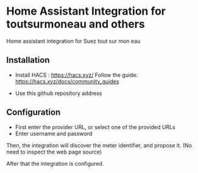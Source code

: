 # Home Assistant Integration for toutsurmoneau and others

Home assistant integration for Suez tout sur mon eau

## Installation

- Install HACS : <https://hacs.xyz/>
  Follow the guide: <https://hacs.xyz/docs/community_guides>

- Use this github repository address

## Configuration

- First enter the provider URL, or select one of the provided URLs
- Enter username and password

Then, the integration will discover the meter identifier, and propose it.
(No need to inspect the web page source)

After that the integration is configured.
